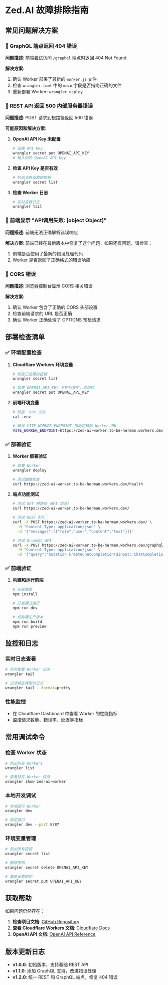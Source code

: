 # Zed.AI 故障排除指南

## 常见问题解决方案

### 🚨 GraphQL 端点返回 404 错误

**问题描述**: 前端尝试访问 `/graphql` 端点时返回 404 Not Found

**解决方案**:
1. 确认 Worker 部署了最新的 `worker.js` 文件
2. 检查 `wrangler.toml` 中的 `main` 字段是否指向正确的文件
3. 重新部署 Worker: `wrangler deploy`

### 🚨 REST API 返回 500 内部服务器错误

**问题描述**: POST 请求到根路径返回 500 错误

**可能原因和解决方案**:

1. **OpenAI API Key 未配置**
   ```bash
   # 设置 API Key
   wrangler secret put OPENAI_API_KEY
   # 输入你的 OpenAI API Key
   ```

2. **检查 API Key 是否有效**
   ```bash
   # 列出当前设置的密钥
   wrangler secret list
   ```

3. **检查 Worker 日志**
   ```bash
   # 实时查看日志
   wrangler tail
   ```

### 🚨 前端显示 "API调用失败: [object Object]"

**问题描述**: 前端无法正确解析错误响应

**解决方案**: 前端已经在最新版本中修复了这个问题，如果还有问题，请检查：
1. 前端是否使用了最新的错误处理代码
2. Worker 是否返回了正确格式的错误响应

### 🚨 CORS 错误

**问题描述**: 浏览器控制台显示 CORS 相关错误

**解决方案**:
1. 确认 Worker 包含了正确的 CORS 头部设置
2. 检查前端请求的 URL 是否正确
3. 确认 Worker 正确处理了 OPTIONS 预检请求

## 部署检查清单

### ✅ 环境配置检查

1. **Cloudflare Workers 环境变量**
   ```bash
   # 检查已设置的密钥
   wrangler secret list
   
   # 如果 OPENAI_API_KEY 不在列表中，添加它
   wrangler secret put OPENAI_API_KEY
   ```

2. **前端环境变量**
   ```bash
   # 检查 .env 文件
   cat .env
   
   # 确保 VITE_WORKER_ENDPOINT 指向正确的 Worker URL
   VITE_WORKER_ENDPOINT=https://zed-ai-worker.to-be-herman.workers.dev
   ```

### ✅ 部署验证

1. **Worker 部署验证**
   ```bash
   # 部署 Worker
   wrangler deploy
   
   # 测试健康检查
   curl https://zed-ai-worker.to-be-herman.workers.dev/health
   ```

2. **端点功能测试**
   ```bash
   # 测试 GET 根路径（API 信息）
   curl https://zed-ai-worker.to-be-herman.workers.dev/
   
   # 测试 REST API
   curl -X POST https://zed-ai-worker.to-be-herman.workers.dev/ \
     -H "Content-Type: application/json" \
     -d '{"messages":[{"role":"user","content":"test"}]}'
   
   # 测试 GraphQL API
   curl -X POST https://zed-ai-worker.to-be-herman.workers.dev/graphql \
     -H "Content-Type: application/json" \
     -d '{"query":"mutation CreateChatCompletion($input: ChatCompletionInput!) { createChatCompletion(input: $input) { id choices { message { content } } } }","variables":{"input":{"messages":[{"role":"user","content":"test"}]}}}'
   ```

### ✅ 前端验证

1. **构建和运行前端**
   ```bash
   # 安装依赖
   npm install
   
   # 开发模式运行
   npm run dev
   
   # 或构建生产版本
   npm run build
   npm run preview
   ```

## 监控和日志

### 实时日志查看
```bash
# 实时查看 Worker 日志
wrangler tail

# 过滤特定类型的日志
wrangler tail --format=pretty
```

### 性能监控
- 在 Cloudflare Dashboard 中查看 Worker 的性能指标
- 监控请求数量、错误率、延迟等指标

## 常用调试命令

### 检查 Worker 状态
```bash
# 列出所有 Workers
wrangler list

# 查看特定 Worker 信息
wrangler show zed-ai-worker
```

### 本地开发调试
```bash
# 本地运行 Worker
wrangler dev

# 指定端口
wrangler dev --port 8787
```

### 环境变量管理
```bash
# 列出所有密钥
wrangler secret list

# 删除密钥
wrangler secret delete OPENAI_API_KEY

# 重新设置密钥
wrangler secret put OPENAI_API_KEY
```

## 获取帮助

如果问题仍然存在：

1. **检查项目文档**: [GitHub Repository](https://github.com/Be-Human/zed.ai)
2. **查看 Cloudflare Workers 文档**: [Cloudflare Docs](https://developers.cloudflare.com/workers/)
3. **OpenAI API 文档**: [OpenAI API Reference](https://platform.openai.com/docs/api-reference)

## 版本更新日志

- **v1.0.0**: 初始版本，支持基础 REST API
- **v1.1.0**: 添加 GraphQL 支持，改进错误处理
- **v1.2.0**: 统一 REST 和 GraphQL 端点，修复 404 错误